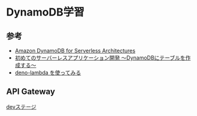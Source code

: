 # DynamoDB学習

## 参考
* [Amazon DynamoDB for Serverless Architectures](https://www.aws.training/Details/eLearning?id=64525)
* [初めてのサーバーレスアプリケーション開発 ～DynamoDBにテーブルを作成する～](https://dev.classmethod.jp/articles/serverless-first-dynamodb/)
* [deno-lambda を使ってみる](https://qiita.com/kt3k/items/74ed7101092219140243)

## API Gateway
[devステージ](https://57nhbd2ttk.execute-api.us-east-1.amazonaws.com/dev/?person_id=002)
